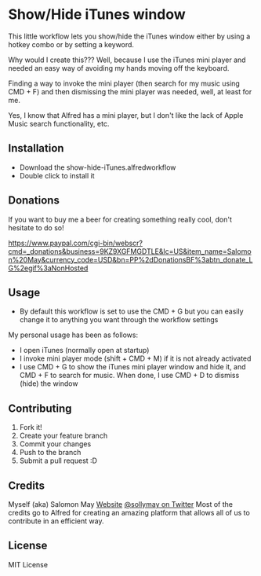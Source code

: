 # Show/Hide iTunes window

This little workflow lets you show/hide the iTunes window either by using a hotkey combo or by setting a keyword.

Why would I create this??? Well, because I use the iTunes mini player and needed an easy way of avoiding my hands moving off the keyboard.

Finding a way to invoke the mini player (then search for my music using CMD + F) and then dismissing the mini player was needed, well, at least for me.

Yes, I know that Alfred has a mini player, but I don't like the lack of Apple Music search functionality, etc.

## Installation

* Download the show-hide-iTunes.alfredworkflow
* Double click to install it

## Donations

If you want to buy me a beer for creating something really cool, don't hesitate to do so!

https://www.paypal.com/cgi-bin/webscr?cmd=_donations&business=9KZ9XGFMGDTLE&lc=US&item_name=Salomon%20May&currency_code=USD&bn=PP%2dDonationsBF%3abtn_donate_LG%2egif%3aNonHosted

## Usage

* By default this workflow is set to use the CMD + G but you can easily change it to anything you want through the workflow settings

My personal usage has been as follows:
* I open iTunes (normally open at startup)
* I invoke mini player mode (shift + CMD + M) if it is not already activated
* I use CMD + G to show the iTunes mini player window and hide it, and CMD + F to search for music. When done, I use CMD + D to dismiss (hide) the window

## Contributing
1. Fork it!
2. Create your feature branch
3. Commit your changes
4. Push to the branch
5. Submit a pull request :D

## Credits

Myself (aka) Salomon May
[Website](http://www.salomonmay.com)
[@sollymay on Twitter](http://twitter.com/sollymay)
Most of the credits go to Alfred for creating an amazing platform that allows all of us to contribute in an efficient way.

## License

MIT License
